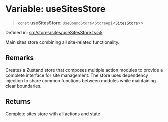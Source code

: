 # Variable: useSitesStore

> `const` **useSitesStore**: `UseBoundStore`\<`StoreApi`\<[`SitesStore`](../../types/type-aliases/SitesStore.md)\>\>

Defined in: [src/stores/sites/useSitesStore.ts:55](https://github.com/Nick2bad4u/Uptime-Watcher/blob/8a1973382d5fe14c52996ecda381894eb7ecd4a6/src/stores/sites/useSitesStore.ts#L55)

Main sites store combining all site-related functionality.

## Remarks

Creates a Zustand store that composes multiple action modules to provide
a complete interface for site management. The store uses dependency injection
to share common functions between modules while maintaining clear boundaries.

## Returns

Complete sites store with all actions and state
